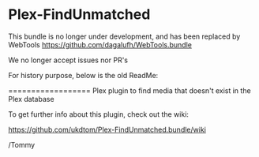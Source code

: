 Plex-FindUnmatched
==================

This bundle is no longer under development, and has been replaced by WebTools
https://github.com/dagalufh/WebTools.bundle

We no longer accept issues nor PR's

For history purpose, below is the old ReadMe:

==================
Plex plugin to find media that doesn't exist in the Plex database

To get further info about this plugin, check out the wiki:

https://github.com/ukdtom/Plex-FindUnmatched.bundle/wiki

/Tommy
